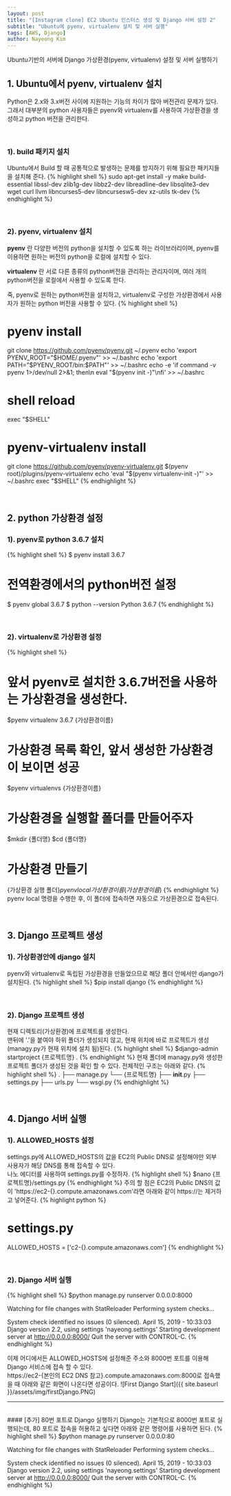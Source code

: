 ```yaml
---
layout: post
title: "[Instagram clone] EC2 Ubuntu 인스터스 생성 및 Django 서버 설정 2"
subtitle: "Ubuntu에 pyenv, virtualenv 설치 및 서버 실행"
tags: [AWS, Django]
author: Nayeong Kim
---
```

<div id='preview' class='display-none'>
Ubuntu기반의 서버에 Django 가상환경(pyenv, virtualenv) 설정 및 서버 실행하기
</div>


## 1. Ubuntu에서 pyenv, virtualenv 설치
Python은 2.x와 3.x버전 사이에 지원하는 기능의 차이가 많아 버전관리 문제가 있다. 그래서 대부분의 python 사용자들은 pyenv와 virtualenv를 사용하여 가상환경을 생성하고 python 버전을 관리한다.

<br>

### 1). build 패키지 설치
Ubuntu에서 Build 할 때 공통적으로 발생하는 문제를 방지하기 위해 필요한 패키지들을 설치해 준다.
{% highlight shell %}
sudo apt-get install -y make build-essential libssl-dev zlib1g-dev libbz2-dev libreadline-dev libsqlite3-dev wget curl llvm libncurses5-dev libncursesw5-dev xz-utils tk-dev
{% endhighlight %}

<br>

### 2). pyenv, virtualenv 설치 
**pyenv** 란 다양한 버전의 python을 설치할 수 있도록 하는 라이브러리이며, pyenv를 이용하면 원하는 버전의 python을 로컬에 설치할 수 있다.

**virtualenv** 란 서로 다른 종류의 python버전을 관리하는 관리자이며, 여러 개의 python버전을 로컬에서 사용할 수 있도록 한다.

죽, pyenv로 원하는 python버전을 설치하고, virtualenv로 구성한 가상환경에서 사용자가 원하는 python 버전을 사용할 수 있다.
{% highlight shell %}
# pyenv install
git clone https://github.com/pyenv/pyenv.git ~/.pyenv
echo 'export PYENV_ROOT="$HOME/.pyenv"' >> ~/.bashrc
echo 'export PATH="$PYENV_ROOT/bin:$PATH"' >> ~/.bashrc
echo -e 'if command -v pyenv 1>/dev/null 2>&1; then\n  eval "$(pyenv init -)"\nfi' >> ~/.bashrc

# shell reload
exec "$SHELL"

# pyenv-virtualenv install
git clone https://github.com/pyenv/pyenv-virtualenv.git $(pyenv root)/plugins/pyenv-virtualenv
echo 'eval "$(pyenv virtualenv-init -)"' >> ~/.bashrc
exec "$SHELL"
{% endhighlight %}

<br>

## 2. python 가상환경 설정
### 1). pyenv로 python 3.6.7 설치
{% highlight shell %}
$ pyenv install 3.6.7

# 전역환경에서의 python버전 설정
$ pyenv global 3.6.7
$ python --version
Python 3.6.7
{% endhighlight %}

<br>

### 2). virtualenv로 가상환경 설정
{% highlight shell %}
# 앞서 pyenv로 설치한 3.6.7버전을 사용하는 가상환경을 생성한다.
$pyenv virtualenv 3.6.7 {가상환경이름}

# 가상환경 목록 확인, 앞서 생성한 가상환경이 보이면 성공
$pyenv virtualenvs
{가상환경이름}

# 가상환경을 실행할 폴더를 만들어주자
$mkdir {폴더명}
$cd {폴더명}

# 가상환경 만들기
{가상환경 실행 폴더}$pyenv local {가상환경이름}
(가상환경이름)$
{% endhighlight %}
pyenv local 명령을 수행한 후, 이 폴더에 접속하면 자동으로 가상환경으로 접속된다.

<br>

## 3. Django 프로젝트 생성 
### 1). 가상환경안에 django 설치
pyenv와 virtualenv로 독립된 가상환경을 만들었으므로 해당 폴더 안에서만 django가 설치된다.
{% highlight shell %}
$pip install django
{% endhighlight %}

<br>

### 2). Django 프로젝트 생성
현재 디렉토리(가상환경)에 프로젝트를 생성한다.
<br>
맨뒤에 '.'을 붙여야 하위 폴더가 생성되지 않고, 현재 위치에 바로 프로젝트가 생성(managy.py가 현재 위치에 설치 됨)된다.
{% highlight shell %}
$django-admin startproject {프로젝트명} .
{% endhighlight %}
현재 폴더에 managy.py와 생성한 프로젝트 폴더가 생성된 것을 확인 할 수 있다. 전체적인 구조는 아래와 같다.
{% highlight shell %}
.
├── manage.py
└── {프로젝트명}
    ├── __init__.py
    ├── settings.py
    ├── urls.py
    └── wsgi.py
{% endhighlight %}

<br>

## 4. Django 서버 실행
### 1). ALLOWED_HOSTS 설정
settings.py에 ALLOWED_HOSTS의 값을 EC2의 Public DNS로 설정해야만 외부 사용자가 해당 DNS를 통해 접속할 수 있다.
<br>
나노 에디터를 사용하여 settings.py를 수정하자.
{% highlight shell %}
$nano {프로젝트명}/settings.py
{% endhighlight %}
주의 할 점은 EC2의 Public DNS의 값이 'https://ec2-{}.compute.amazonaws.com'라면 아래와 같이 https://는 제거하고 넣어준다.
{% highlight python %}
# settings.py
ALLOWED_HOSTS = ['c2-{}.compute.amazonaws.com']
{% endhighlight %}

<br>

### 2). Django 서버 실행
{% highlight shell %}
$python manage.py runserver 0.0.0.0:8000

Watching for file changes with StatReloader
Performing system checks...

System check identified no issues (0 silenced).
April 15, 2019 - 10:33:03
Django version 2.2, using settings 'nayeong.settings'
Starting development server at http://0.0.0.0:8000/
Quit the server with CONTROL-C.
{% endhighlight %}

이제 어디에서든 ALLOWED_HOSTS에 설정해준 주소와 8000번 포트를 이용해 Django 서비스에 접속 할 수 있다.
<br>
https://ec2-{본인의 EC2 DNS 참고}.compute.amazonaws.com:8000로 접속했을 때 아래와 같은 화면이 나온다면 성공이다.
![First Django Start]({{ site.baseurl }}/assets/img/firstDjango.PNG)

<hr>
<br>
#### [추가] 80번 포트로 Django 실행하기
Django는 기본적으로 8000번 포트로 실행되는데, 80 포트로 접속을 허용하고 싶다면 아래와 같은 명령어를 사용하면 된다.
{% highlight shell %}
$python manage.py runserver 0.0.0.0:80

Watching for file changes with StatReloader
Performing system checks...

System check identified no issues (0 silenced).
April 15, 2019 - 10:33:03
Django version 2.2, using settings 'nayeong.settings'
Starting development server at http://0.0.0.0:8000/
Quit the server with CONTROL-C.
{% endhighlight %}

<br>
